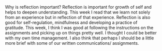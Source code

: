 Why is reflection important?
Reflection is important for growth of self and helps to deepen understanding.  This week I read that we learn not solely from an experience but in reflection of that experience. Reflection is also good for self-regulation, mindfulness and developing a practice of gratitude.
This week, I think I was good at following the instructions on the assignments and picking up on things pretty well.
I thought I could be better with my own time management.  I also think that perhaps I should be a little more brief with some of our written communications/ assignments.